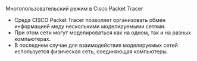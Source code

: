 Многопользовательский режим в Cisco Packet Tracer

 - Среда CISCO Packet Tracer позволяет организовать обмен информацией меду несколькими моделируемыми сетями. 
 - При этом сети могут моделироваться как  на  одном,  так  и  на  разных  компьютерах.  
 - В  последнем  случае  для взаимодействия  моделируемых  сетей  используется  физическая  сеть, соединяющая компьютеры.
